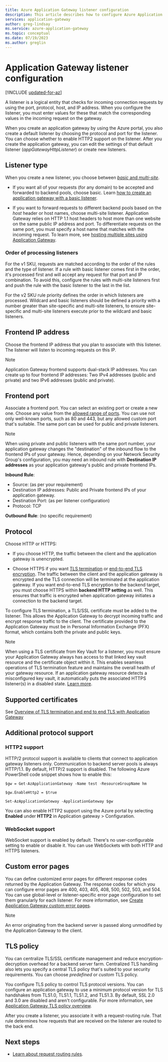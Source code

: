 ```yaml
---
title: Azure Application Gateway listener configuration
description: This article describes how to configure Azure Application Gateway listeners.
services: application-gateway
author: greg-lindsay
ms.service: azure-application-gateway
ms.topic: conceptual
ms.date: 07/19/2023
ms.author: greglin 
---
```


# Application Gateway listener configuration

[!INCLUDE [updated-for-az](~/reusable-content/ce-skilling/azure/includes/updated-for-az.md)]

A listener is a logical entity that checks for incoming connection requests by using the port, protocol, host, and IP address. When you configure the listener, you must enter values for these that match the corresponding values in the incoming request on the gateway.

When you create an application gateway by using the Azure portal, you also create a default listener by choosing the protocol and port for the listener. You can choose whether to enable HTTP2 support on the listener. After you create the application gateway, you can edit the settings of that default listener (*appGatewayHttpListener*) or create new listeners.

## Listener type

When you create a new listener, you choose between [*basic* and *multi-site*](./application-gateway-components.md#types-of-listeners).

- If you want all of your requests (for any domain) to be accepted and forwarded to backend pools, choose basic. Learn [how to create an application gateway with a basic listener](./quick-create-portal.md).

- If you want to forward requests to different backend pools based on the *host* header or host names, choose multi-site listener. Application Gateway relies on HTTP 1.1 host headers to host more than one website on the same public IP address and port.  To differentiate requests on the same port, you must specify a host name that matches with the incoming request. To learn more, see [hosting multiple sites using Application Gateway](multiple-site-overview.md).

### Order of processing listeners

For the v1 SKU, requests are matched according to the order of the rules and the type of listener. If a rule with basic listener comes first in the order, it's processed first and will accept any request for that port and IP combination. To avoid this, configure the rules with multi-site listeners first and push the rule with the basic listener to the last in the list.

For the v2 SKU rule priority defines the order in which listeners are processed. Wildcard and basic listeners should be defined a priority with a number greater than site-specific and multi-site listeners, to ensure site-specific and multi-site listeners execute prior to the wildcard and basic listeners.

## Frontend IP address

Choose the frontend IP address that you plan to associate with this listener. The listener will listen to incoming requests on this IP.

  > [!NOTE]
  > Application Gateway frontend supports dual-stack IP addresses. You can create up to four frontend IP addresses: Two IPv4 addresses (public and private) and two IPv6 addresses (public and private).


## Frontend port

Associate a frontend port. You can select an existing port or create a new one. Choose any value from the [allowed range of ports](./application-gateway-components.md#ports). You can use not only well-known ports, such as 80 and 443, but any allowed custom port that's suitable. The same port can be used for public and private listeners. 

>[!NOTE] 
> When using private and public listeners with the same port number, your application gateway changes the "destination" of the inbound flow to the frontend IPs of your gateway. Hence, depending on your Network Security Group's configuration, you may need an inbound rule with **Destination IP addresses** as your application gateway's public and private frontend IPs.
> 
> **Inbound Rule**:
> - Source: (as per your requirement)
> - Destination IP addresses: Public and Private frontend IPs of your application gateway.
> - Destination Port: (as per listener configuration)
> - Protocol: TCP
> 
> **Outbound Rule**: (no specific requirement)

## Protocol

Choose HTTP or HTTPS:

- If you choose HTTP, the traffic between the client and the application gateway is unencrypted.

- Choose HTTPS if you want [TLS termination](features.md#secure-sockets-layer-ssltls-termination) or [end-to-end TLS encryption](./ssl-overview.md). The traffic between the client and the application gateway is encrypted and the TLS connection will be terminated at the application gateway. If you want end-to-end TLS encryption to the backend target, you must choose HTTPS within **backend HTTP setting** as well. This ensures that traffic is encrypted when application gateway initiates a connection to the backend target.

To configure TLS termination, a TLS/SSL certificate must be added to the listener. This allows the Application Gateway to decrypt incoming traffic and encrypt response traffic to the client. The certificate provided to the Application Gateway must be in Personal Information Exchange (PFX) format, which contains both the private and public keys.

> [!NOTE]
> When using a TLS certificate from Key Vault for a listener, you must ensure your Application Gateway always has access to that linked key vault resource and the certificate object within it. This enables seamless operations of TLS termination feature and maintains the overall health of your gateway resource. If an application gateway resource detects a misconfigured key vault, it automatically puts the associated HTTPS listener(s) in a disabled state. [Learn more](../application-gateway/disabled-listeners.md).

## Supported certificates

See [Overview of TLS termination and end to end TLS with Application Gateway](ssl-overview.md#certificates-supported-for-tls-termination)

## Additional protocol support

### HTTP2 support

HTTP/2 protocol support is available to clients that connect to application gateway listeners only. Communication to backend server pools is always HTTP/1.1. By default, HTTP/2 support is disabled. The following Azure PowerShell code snippet shows how to enable this:

```azurepowershell
$gw = Get-AzApplicationGateway -Name test -ResourceGroupName hm

$gw.EnableHttp2 = $true

Set-AzApplicationGateway -ApplicationGateway $gw
```

You can also enable HTTP2 support using the Azure portal by selecting **Enabled** under **HTTP2** in Application gateway > Configuration. 

### WebSocket support

WebSocket support is enabled by default. There's no user-configurable setting to enable or disable it. You can use WebSockets with both HTTP and HTTPS listeners.

## Custom error pages

You can define customized error pages for different response codes returned by the Application Gateway. The response codes for which you can configure error pages are 400, 403, 405, 408, 500, 502, 503, and 504. You can use global-level or listener-specific error page configuration to set them granularly for each listener. For more information, see [Create Application Gateway custom error pages](./custom-error.md).

> [!NOTE]
> An error originating from the backend server is passed along unmodified by the Application Gateway to the client. 

## TLS policy

You can centralize TLS/SSL certificate management and reduce encryption-decryption overhead for a backend server farm. Centralized TLS handling also lets you specify a central TLS policy that's suited to your security requirements. You can choose *predefined* or *custom* TLS policy.

You configure TLS policy to control TLS protocol versions. You can configure an application gateway to use a minimum protocol version for TLS handshakes from TLS1.0, TLS1.1, TLS1.2, and TLS1.3. By default, SSL 2.0 and 3.0 are disabled and aren't configurable. For more information, see [Application Gateway TLS policy overview](./application-gateway-ssl-policy-overview.md).

After you create a listener, you associate it with a request-routing rule. That rule determines how requests that are received on the listener are routed to the back end.

## Next steps

- [Learn about request routing rules](configuration-request-routing-rules.md).
